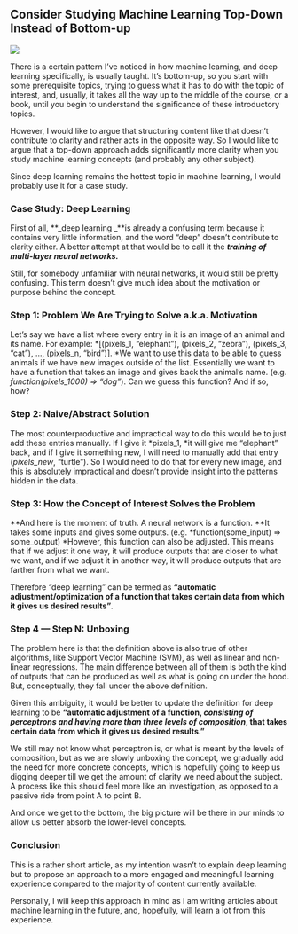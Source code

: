 ## Consider Studying Machine Learning Top-Down Instead of Bottom-up

![](https://cdn-images-1.medium.com/max/2560/0*UI1MdJMWhKkA86BV.gif)

There is a certain pattern I’ve noticed in how machine learning, and deep learning specifically, is usually taught. It’s bottom-up, so you start with some prerequisite topics, trying to guess what it has to do with the topic of interest, and, usually, it takes all the way up to the middle of the course, or a book, until you begin to understand the significance of these introductory topics.

However, I would like to argue that structuring content like that doesn’t contribute to clarity and rather acts in the opposite way. So I would like to argue that a top-down approach adds significantly more clarity when you study machine learning concepts (and probably any other subject).

Since deep learning remains the hottest topic in machine learning, I would probably use it for a case study.

### Case Study: Deep Learning

First of all, **_deep learning _**is already a confusing term because it contains very little information, and the word “deep” doesn’t contribute to clarity either. A better attempt at that would be to call it the **_training of multi-layer neural networks._**

Still, for somebody unfamiliar with neural networks, it would still be pretty confusing. This term doesn’t give much idea about the motivation or purpose behind the concept.

### Step 1: Problem We Are Trying to Solve a.k.a. Motivation

Let’s say we have a list where every entry in it is an image of an animal and its name. For example: *[(pixels_1, “elephant”), (pixels_2, “zebra”), (pixels_3, “cat”), …, (pixels_n, “bird”)]. *We want to use this data to be able to guess animals if we have new images outside of the list. Essentially we want to have a function that takes an image and gives back the animal’s name. (e.g. _function(pixels_1000) => “dog”_). Can we guess this function? And if so, how?

### Step 2: Naive/Abstract Solution

The most counterproductive and impractical way to do this would be to just add these entries manually. If I give it *pixels_1, *it will give me “elephant” back, and if I give it something new, I will need to manually add that entry (_pixels_new_, “turtle”). So I would need to do that for every new image, and this is absolutely impractical and doesn’t provide insight into the patterns hidden in the data.

### Step 3: How the Concept of Interest Solves the Problem

**And here is the moment of truth. A neural network is a function. **It takes some inputs and gives some outputs. (e.g. *function(some_input) => some_output) *However, this function can also be adjusted. This means that if we adjust it one way, it will produce outputs that are closer to what we want, and if we adjust it in another way, it will produce outputs that are farther from what we want.

Therefore “deep learning” can be termed as **“automatic adjustment/optimization of a function that takes certain data from which it gives us desired results”**.

### Step 4 — Step N: Unboxing

The problem here is that the definition above is also true of other algorithms, like Support Vector Machine (SVM), as well as linear and non-linear regressions. The main difference between all of them is both the kind of outputs that can be produced as well as what is going on under the hood. But, conceptually, they fall under the above definition.

Given this ambiguity, it would be better to update the definition for deep learning to be **“automatic adjustment of a function, _consisting of perceptrons and having more than three levels of composition_, that takes certain data from which it gives us desired results.”**

We still may not know what perceptron is, or what is meant by the levels of composition, but as we are slowly unboxing the concept, we gradually add the need for more concrete concepts, which is hopefully going to keep us digging deeper till we get the amount of clarity we need about the subject. A process like this should feel more like an investigation, as opposed to a passive ride from point A to point B.

And once we get to the bottom, the big picture will be there in our minds to allow us better absorb the lower-level concepts.

### Conclusion

This is a rather short article, as my intention wasn’t to explain deep learning but to propose an approach to a more engaged and meaningful learning experience compared to the majority of content currently available.

Personally, I will keep this approach in mind as I am writing articles about machine learning in the future, and, hopefully, will learn a lot from this experience.
